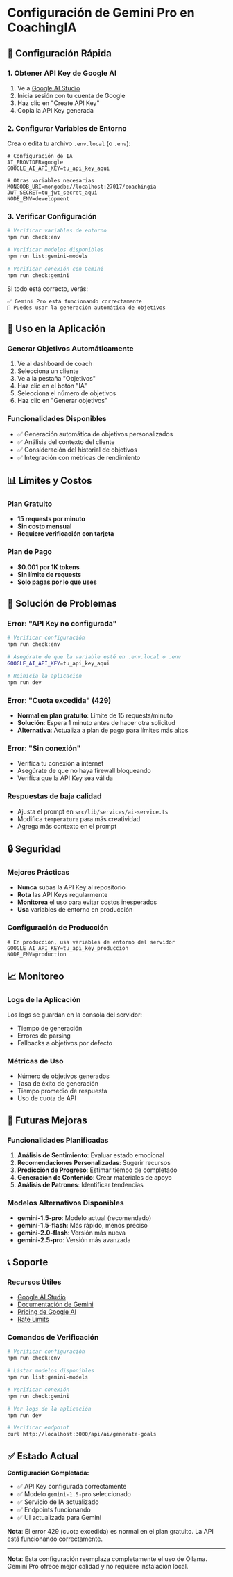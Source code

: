 # Configuración de Gemini Pro en CoachingIA

## 🚀 Configuración Rápida

### 1. Obtener API Key de Google AI

1. Ve a [Google AI Studio](https://makersuite.google.com/app/apikey)
2. Inicia sesión con tu cuenta de Google
3. Haz clic en "Create API Key"
4. Copia la API Key generada

### 2. Configurar Variables de Entorno

Crea o edita tu archivo `.env.local` (o `.env`):

```env
# Configuración de IA
AI_PROVIDER=google
GOOGLE_AI_API_KEY=tu_api_key_aqui

# Otras variables necesarias
MONGODB_URI=mongodb://localhost:27017/coachingia
JWT_SECRET=tu_jwt_secret_aqui
NODE_ENV=development
```

### 3. Verificar Configuración

```bash
# Verificar variables de entorno
npm run check:env

# Verificar modelos disponibles
npm run list:gemini-models

# Verificar conexión con Gemini
npm run check:gemini
```

Si todo está correcto, verás:
```
✅ Gemini Pro está funcionando correctamente
🚀 Puedes usar la generación automática de objetivos
```

## 🔧 Uso en la Aplicación

### Generar Objetivos Automáticamente

1. Ve al dashboard de coach
2. Selecciona un cliente
3. Ve a la pestaña "Objetivos"
4. Haz clic en el botón "IA" 
5. Selecciona el número de objetivos
6. Haz clic en "Generar objetivos"

### Funcionalidades Disponibles

- ✅ Generación automática de objetivos personalizados
- ✅ Análisis del contexto del cliente
- ✅ Consideración del historial de objetivos
- ✅ Integración con métricas de rendimiento

## 📊 Límites y Costos

### Plan Gratuito
- **15 requests por minuto**
- **Sin costo mensual**
- **Requiere verificación con tarjeta**

### Plan de Pago
- **$0.001 por 1K tokens**
- **Sin límite de requests**
- **Solo pagas por lo que uses**

## 🐛 Solución de Problemas

### Error: "API Key no configurada"
```bash
# Verificar configuración
npm run check:env

# Asegúrate de que la variable esté en .env.local o .env
GOOGLE_AI_API_KEY=tu_api_key_aqui

# Reinicia la aplicación
npm run dev
```

### Error: "Cuota excedida" (429)
- **Normal en plan gratuito**: Límite de 15 requests/minuto
- **Solución**: Espera 1 minuto antes de hacer otra solicitud
- **Alternativa**: Actualiza a plan de pago para límites más altos

### Error: "Sin conexión"
- Verifica tu conexión a internet
- Asegúrate de que no haya firewall bloqueando
- Verifica que la API Key sea válida

### Respuestas de baja calidad
- Ajusta el prompt en `src/lib/services/ai-service.ts`
- Modifica `temperature` para más creatividad
- Agrega más contexto en el prompt

## 🔒 Seguridad

### Mejores Prácticas
- **Nunca** subas la API Key al repositorio
- **Rota** las API Keys regularmente
- **Monitorea** el uso para evitar costos inesperados
- **Usa** variables de entorno en producción

### Configuración de Producción
```env
# En producción, usa variables de entorno del servidor
GOOGLE_AI_API_KEY=tu_api_key_produccion
NODE_ENV=production
```

## 📈 Monitoreo

### Logs de la Aplicación
Los logs se guardan en la consola del servidor:
- Tiempo de generación
- Errores de parsing
- Fallbacks a objetivos por defecto

### Métricas de Uso
- Número de objetivos generados
- Tasa de éxito de generación
- Tiempo promedio de respuesta
- Uso de cuota de API

## 🔮 Futuras Mejoras

### Funcionalidades Planificadas
1. **Análisis de Sentimiento**: Evaluar estado emocional
2. **Recomendaciones Personalizadas**: Sugerir recursos
3. **Predicción de Progreso**: Estimar tiempo de completado
4. **Generación de Contenido**: Crear materiales de apoyo
5. **Análisis de Patrones**: Identificar tendencias

### Modelos Alternativos Disponibles
- **gemini-1.5-pro**: Modelo actual (recomendado)
- **gemini-1.5-flash**: Más rápido, menos preciso
- **gemini-2.0-flash**: Versión más nueva
- **gemini-2.5-pro**: Versión más avanzada

## 📞 Soporte

### Recursos Útiles
- [Google AI Studio](https://makersuite.google.com/app/apikey)
- [Documentación de Gemini](https://ai.google.dev/docs)
- [Pricing de Google AI](https://ai.google.dev/pricing)
- [Rate Limits](https://ai.google.dev/gemini-api/docs/rate-limits)

### Comandos de Verificación
```bash
# Verificar configuración
npm run check:env

# Listar modelos disponibles
npm run list:gemini-models

# Verificar conexión
npm run check:gemini

# Ver logs de la aplicación
npm run dev

# Verificar endpoint
curl http://localhost:3000/api/ai/generate-goals
```

## ✅ Estado Actual

**Configuración Completada:**
- ✅ API Key configurada correctamente
- ✅ Modelo `gemini-1.5-pro` seleccionado
- ✅ Servicio de IA actualizado
- ✅ Endpoints funcionando
- ✅ UI actualizada para Gemini

**Nota**: El error 429 (cuota excedida) es normal en el plan gratuito. La API está funcionando correctamente.

---

**Nota**: Esta configuración reemplaza completamente el uso de Ollama. Gemini Pro ofrece mejor calidad y no requiere instalación local.
